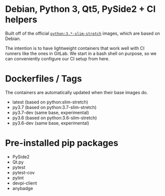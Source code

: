 # Debian, Python 3, Qt5, PySide2 + CI helpers
Built off of the official [`python:3.*-slim-stretch`](https://hub.docker.com/_/python) images, which are based on Debian. 

The intention is to have lightweight containers that work well with CI runners like the ones in GitLab.
We start in a bash shell on purpose, so we can 
conveniently configure our CI setup from here.

# Dockerfiles / Tags
The containers are automatically updated when their base images do.
* latest (based on python:slim-stretch)
* py3.7 (based on python:3.7-slim-stretch)
* py3.7-dev (same base, experimental)
* py3.6 (based on python:3.6-slim-stretch)
* py3.6-dev (same base, experimental)

# Pre-installed pip packages
* PySide2
* Qt.py
* pytest
* pytest-cov
* pylint
* devpi-client
* anybadge
